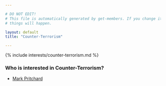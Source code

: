 ```yaml
---

# DO NOT EDIT!
# This file is automatically generated by get-members. If you change it, bad
# things will happen.

layout: default
title: "Counter-Terrorism"

---
```


{% include interests/counter-terrorism.md %}

### Who is interested in Counter-Terrorism?


* [Mark Pritchard](members/mark-pritchard.html)

